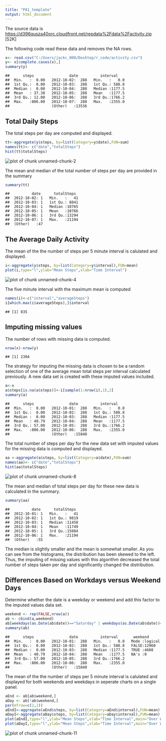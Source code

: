 ```yaml
---
title: "PA1_template"
output: html_document
---
```


The source data is 
https://d396qusza40orc.cloudfront.net/repdata%2Fdata%2Factivity.zip [52K]

The following code read these data and removes the NA rows.


```r
x<- read.csv("C:/Users/jackc_000/Desktop/r_code/activity.csv")
y<- x[complete.cases(x),]
summary(y)
```

```
##      steps                date          interval     
##  Min.   :  0.00   2012-10-02:  288   Min.   :   0.0  
##  1st Qu.:  0.00   2012-10-03:  288   1st Qu.: 588.8  
##  Median :  0.00   2012-10-04:  288   Median :1177.5  
##  Mean   : 37.38   2012-10-05:  288   Mean   :1177.5  
##  3rd Qu.: 12.00   2012-10-06:  288   3rd Qu.:1766.2  
##  Max.   :806.00   2012-10-07:  288   Max.   :2355.0  
##                   (Other)   :13536
```
## Total Daily Steps
The total steps per day are computed and displayed.

```r
tt<-aggregate(y$steps, by=list(Category=y$date),FUN=sum)
names(tt)<- c("date","totalSteps")
hist(tt$totalSteps)
```

![plot of chunk unnamed-chunk-2](figure/unnamed-chunk-2-1.png) 

The mean and median of the total number of steps per day are provided in the summary

```r
summary(tt)
```

```
##          date      totalSteps   
##  2012-10-02: 1   Min.   :   41  
##  2012-10-03: 1   1st Qu.: 8841  
##  2012-10-04: 1   Median :10765  
##  2012-10-05: 1   Mean   :10766  
##  2012-10-06: 1   3rd Qu.:13294  
##  2012-10-07: 1   Max.   :21194  
##  (Other)   :47
```
## The Average Daily Activity
The mean of the the number of steps per 5 minute interval is calulated and displayed.

```r
i<-aggregate(y$steps, by=list(Category=y$interval),FUN=mean)
plot(i,type="l",ylab="Mean Steps",xlab="Time Interval")
```

![plot of chunk unnamed-chunk-4](figure/unnamed-chunk-4-1.png) 

The five minute interval with the maximum mean is computed

```r
names(i)<-c("interval","averageSteps")
i[which.max(i$averageSteps),]$interval
```

```
## [1] 835
```
## Imputing missing values
The number of rows with missing data is computed.

```r
nrow(x)-nrow(y)
```

```
## [1] 2304
```
The strategy for imputing the missing data is chosen to be a random selection of one of the average mean total steps per interval calculated previously.
A new data set is created with these imputed values included.

```r
a<-x
a$steps[is.na(a$steps)]<-i[sample(1:nrow(i),1),2]
summary(a)
```

```
##      steps                date          interval     
##  Min.   :  0.00   2012-10-01:  288   Min.   :   0.0  
##  1st Qu.:  0.00   2012-10-02:  288   1st Qu.: 588.8  
##  Median :  0.00   2012-10-03:  288   Median :1177.5  
##  Mean   : 40.79   2012-10-04:  288   Mean   :1177.5  
##  3rd Qu.: 57.00   2012-10-05:  288   3rd Qu.:1766.2  
##  Max.   :806.00   2012-10-06:  288   Max.   :2355.0  
##                   (Other)   :15840
```
The total number of steps per day for the new data set with imputed values for the missing data is computed and displayed.

```r
aa <-aggregate(a$steps, by=list(Category=a$date),FUN=sum)
names(aa)<- c("date","totalSteps")
hist(aa$totalSteps)
```

![plot of chunk unnamed-chunk-8](figure/unnamed-chunk-8-1.png) 

The mean and median of total steps per day for these new data is calculated in the summary.

```r
summary(aa)
```

```
##          date      totalSteps   
##  2012-10-01: 1   Min.   :   41  
##  2012-10-02: 1   1st Qu.: 9819  
##  2012-10-03: 1   Median :11458  
##  2012-10-04: 1   Mean   :11749  
##  2012-10-05: 1   3rd Qu.:15084  
##  2012-10-06: 1   Max.   :21194  
##  (Other)   :55
```
The median is slightly smaller and the mean is somewhat smaller. As you can see from the histograms, the distribution has been skewed to the left. Thus, the imputing of missing values with this algorithm decreased the total number of steps taken per day and significantly changed the distribution. 

## Differences Based on Workdays versus Weekend Days
Determine whether the date is a weekday or  weekend and add this factor to the imputed values data set.

```r
weekend <- rep(FALSE,nrow(a))
ab <- cbind(a,weekend)
ab[weekdays(as.Date(ab$date))=="Saturday" | weekdays(as.Date(ab$date))=="Sunday",]$weekend<-TRUE
summary(ab)
```

```
##      steps                date          interval       weekend       
##  Min.   :  0.00   2012-10-01:  288   Min.   :   0.0   Mode :logical  
##  1st Qu.:  0.00   2012-10-02:  288   1st Qu.: 588.8   FALSE:12960    
##  Median :  0.00   2012-10-03:  288   Median :1177.5   TRUE :4608     
##  Mean   : 40.79   2012-10-04:  288   Mean   :1177.5   NA's :0        
##  3rd Qu.: 57.00   2012-10-05:  288   3rd Qu.:1766.2                  
##  Max.   :806.00   2012-10-06:  288   Max.   :2355.0                  
##                   (Other)   :15840
```
The mean of the the number of steps per 5 minute interval is calulated and displayed for both weekends and weekdays in seperate charts on a single panel.

```r
aEnd <- ab[ab$weekend,]
aDay <- ab[!ab$weekend,]
par(mfrow=c(2,1))
aEndI<-aggregate(aEnd$steps, by=list(Category=aEnd$interval),FUN=mean)
aDayI<-aggregate(aDay$steps, by=list(Category=aDay$interval),FUN=mean)
plot(aEndI,type="l",ylab="Mean Steps",xlab="Time Interval",main="Over Weekend")
plot(aDayI,type="l",ylab="Mean Steps",xlab="Time Interval",main="Over Weekdays")
```

![plot of chunk unnamed-chunk-11](figure/unnamed-chunk-11-1.png) 
